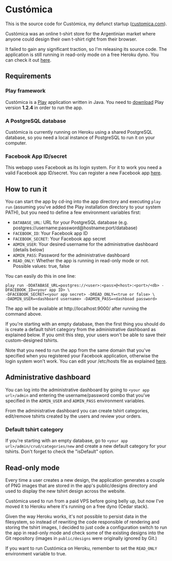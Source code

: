 # Custómica #

This is the source code for Custómica, my defunct startup ([customica.com](http://customica.com)).

Custómica was an online t-shirt store for the Argentinian market where anyone could design their own t-shirt right from their browser.

It failed to gain any significant traction, so I'm releasing its source code. The application is still running in read-only mode on a free Heroku dyno. You can check it out [here](http://customica.com).

## Requirements ##

### Play framework ###

Custómica is a [Play](http://www.playframework.org/) application written in Java. You need to [download](http://www.playframework.org/download) Play version **1.2.4** in order to run the app.

### A PostgreSQL database ###

Custómica is currently running on Heroku using a shared PostgreSQL database, so you need a local instance of PostgreSQL to run it on your computer.

### Facebook App ID/secret ###

This webapp uses Facebook as its login system. For it to work you need a valid Facebook app ID/secret. You can register a new Facebook app [here](https://developers.facebook.com/).

## How to run it ##

You can start the app by cd-ing into the app directory and executing `play run` (assuming you've added the Play installation directory to your system PATH), but you need to define a few environment variables first:

* `DATABASE_URL`: URL for your PostgreSQL database (e.g. postgres://username:password@hostname:port/database)
* `FACEBOOK_ID`: Your Facebook app ID
* `FACEBOOK_SECRET`: Your Facebook app secret
* `ADMIN_USER`: Your desired username for the administrative dashboard (details below)
* `ADMIN_PASS`: Password for the administrative dashboard
* `READ_ONLY`: Whether the app is running in read-only mode or not. Possible values: true, false

You can easily do this in one line:

```
play run -DDATABASE_URL=postgres://<user>:<pass>@<host>:<port>/<db> -DFACEBOOK_ID=<your app ID> \
-DFACEBOOK_SECRET=<your app secret> -DREAD_ONLY=<true or false> \
-DADMIN_USER=<dashboard username> -DADMIN_PASS=<dashboad password>
```

The app will be available at http://localhost:9000/ after running the command above.

If you're starting with an empty database, then the first thing you should do is create a default tshirt category from the administrative dashboard as explained below. If you omit this step, your users won't be able to save their custom-designed tshirts.

Note that you need to run the app from the same domain that you've specified when you registered your Facebook application, otherwise the login system won't work. You can edit your /etc/hosts file as explained [here](http://leandro.me/posts/facebook-apps-and-etc-hosts/).

## Administrative dashboard ##

You can log into the administrative dashboard by going to `<your app url>/admin` and entering the username/password combo that you've specified in the `ADMIN_USER` and `ADMIN_PASS` environment variables.

From the administrative dashboard you can create tshirt categories, edit/remove tshirts created by the users and review your orders.

### Default tshirt category ###

If you're starting with an empty database, go to `<your app url>/admin/crud/categories/new` and create a new default category for your tshirts. Don't forget to check the "isDefault" option.

## Read-only mode ##

Every time a user creates a new design, the application generates a couple of PNG images that are stored in the app's public/designs directory and used to display the new tshirt design across the website.

Custómica used to run from a paid VPS before going belly up, but now I've moved it to Heroku where it's running on a free dyno (Cedar stack).

Given the way Heroku works, it's not possible to persist data in the filesystem, so instead of rewriting the code responsible of rendering and storing the tshirt images, I decided to just code a configuration switch to run the app in read-only mode and check some of the existing designs into the Git repository (images in `public/designs` were originally ignored by Git.)

If you want to run Custómica on Heroku, remember to set the `READ_ONLY` environment variable to true.
